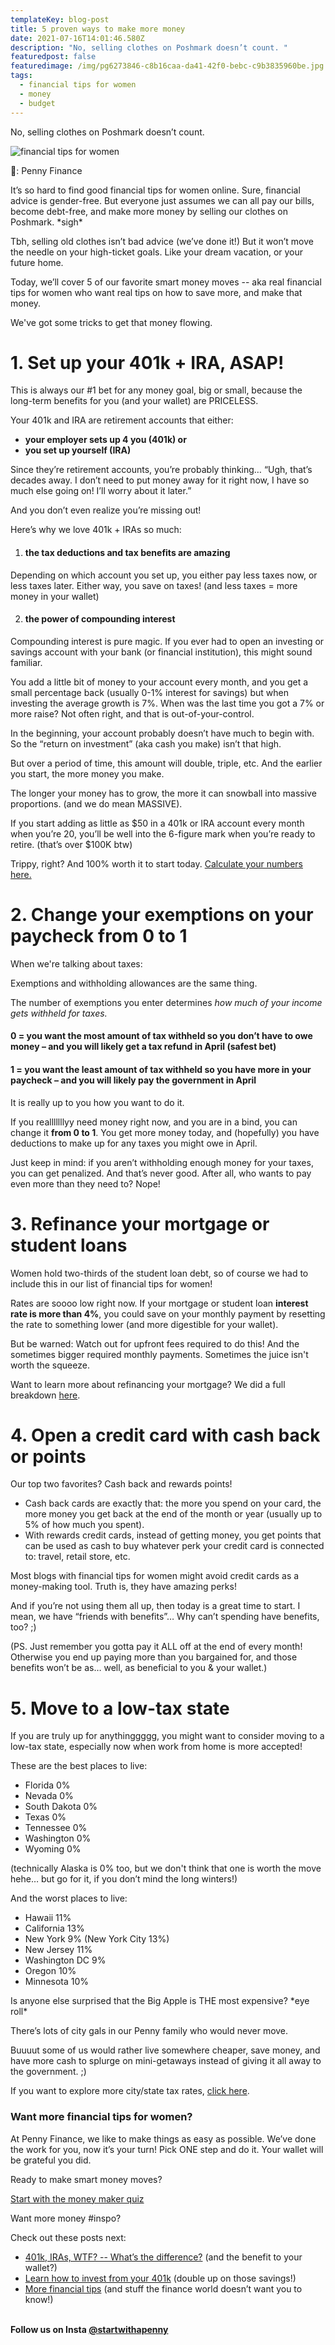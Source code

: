 ```yaml
---
templateKey: blog-post
title: 5 proven ways to make more money
date: 2021-07-16T14:01:46.580Z
description: "No, selling clothes on Poshmark doesn’t count. "
featuredpost: false
featuredimage: /img/pg6273846-c8b16caa-da41-42f0-bebc-c9b3835960be.jpg
tags:
  - financial tips for women
  - money
  - budget
---
```

No, selling clothes on Poshmark doesn’t count. 

![](/img/pg6273846-c8b16caa-da41-42f0-bebc-c9b3835960be.jpg "financial tips for women")

📸: Penny Finance 

It’s so hard to find good financial tips for women online. Sure, financial advice is gender-free. But everyone just assumes we can all pay our bills, become debt-free, and make more money by selling our clothes on Poshmark. \*sigh\*

Tbh, selling old clothes isn’t bad advice (we’ve done it!) But it won’t move the needle on your high-ticket goals. Like your dream vacation, or your future home. 

Today, we’ll cover 5 of our favorite smart money moves -- aka real financial tips for women who want real tips on how to save more, and make that money. 

We've got some tricks to get that money flowing.

# 1. Set up your 401k + IRA, ASAP!

This is always our #1 bet for any money goal, big or small, because the long-term benefits for you (and your wallet) are PRICELESS.

Your 401k and IRA are retirement accounts that either: 

* **your employer sets up 4 you (401k) or** 
* **you set up yourself (IRA)**

Since they’re retirement accounts, you’re probably thinking… “Ugh, that’s decades away. I don’t need to put money away for it right now, I have so much else going on! I’ll worry about it later.”

And you don’t even realize you’re missing out!

Here’s why we love 401k + IRAs so much:

1. #### **the tax deductions and tax benefits are amazing**

Depending on which account you set up, you either pay less taxes now, or less taxes later. Either way, you save on taxes! (and less taxes = more money in your wallet)

2. #### the power of compounding interest

Compounding interest is pure magic. If you ever had to open an investing or savings account with your bank (or financial institution), this might sound familiar. 

You add a little bit of money to your account every month, and you get a small percentage back (usually 0-1% interest for savings) but when investing the average growth is 7%. When was the last time you got a 7% or more raise? Not often right, and that is out-of-your-control. 

In the beginning, your account probably doesn’t have much to begin with. So the “return on investment” (aka cash you make) isn’t that high. 

But over a period of time, this amount will double, triple, etc. And the earlier you start, the more money you make. 

The longer your money has to grow, the more it can snowball into massive proportions. (and we do mean MASSIVE).

If you start adding as little as $50 in a 401k or IRA account every month when you’re 20, you’ll be well into the 6-figure mark when you’re ready to retire. (that’s over $100K btw)

Trippy, right? And 100% worth it to start today. [Calculate your numbers here. ](https://penny-finance.com/quiz)

# 2. Change your exemptions on your paycheck from 0 to 1

When we're talking about taxes:

Exemptions and withholding allowances are the same thing. 

The number of exemptions you enter determines *how much of your income gets withheld for taxes.*

#### 0 = you want the most amount of tax withheld so you don’t have to owe money – and you will likely get a tax refund in April (safest bet)

#### 1 = you want the least amount of tax withheld so you have more in your paycheck – and you will likely pay the government in April 

It is really up to you how you want to do it. 

If you realllllllyy need money right now, and you are in a bind, you can change it **from 0 to 1**. You get more money today, and (hopefully) you have deductions to make up for any taxes you might owe in April.

Just keep in mind: if you aren’t withholding enough money for your taxes, you can get penalized. And that’s never good. After all, who wants to pay even more than they need to? Nope!

# 3. Refinance your mortgage or student loans

Women hold two-thirds of the student loan debt, so of course we had to include this in our list of financial tips for women!

Rates are soooo low right now. If your mortgage or student loan **interest rate is more than 4%**, you could save on your monthly payment by resetting the rate to something lower (and more digestible for your wallet).

But be warned: Watch out for upfront fees required to do this! And the sometimes bigger required monthly payments. Sometimes the juice isn't worth the squeeze.

Want to learn more about refinancing your mortgage? We did a full breakdown [here](https://blog.penny-finance.com/blog/2021-06-25-should-you-buy-a-home-right-now/). 

# 4. Open a credit card with cash back or points

Our top two favorites? Cash back and rewards points!

* Cash back cards are exactly that: the more you spend on your card, the more money you get back at the end of the month or year (usually up to 5% of how much you spent).
* With rewards credit cards, instead of getting money, you get points that can be used as cash to buy whatever perk your credit card is connected to: travel, retail store, etc. 

Most blogs with financial tips for women might avoid credit cards as a money-making tool. Truth is, they have amazing perks! 

And if you’re not using them all up, then today is a great time to start. I mean, we have “friends with benefits”… Why can’t spending have benefits, too? ;)

(PS. Just remember you gotta pay it ALL off at the end of every month! Otherwise you end up paying more than you bargained for, and those benefits won’t be as… well, as beneficial to you & your wallet.)

# 5. Move to a low-tax state

If you are truly up for anythinggggg, you might want to consider moving to a low-tax state, especially now when work from home is more accepted! 

These are the best places to live: 

* Florida 0% 
* Nevada 0%
* South Dakota 0%
* Texas 0%
* Tennessee 0%
* Washington 0%
* Wyoming 0%

(technically Alaska is 0% too, but we don't think that one is worth the move hehe… but go for it, if you don’t mind the long winters!)

And the worst places to live: 

* Hawaii 11%
* California 13%
* New York 9% (New York City 13%)
* New Jersey 11%
* Washington DC 9%
* Oregon 10%
* Minnesota 10%

Is anyone else surprised that the Big Apple is THE most expensive? \*eye roll\* 

There’s lots of city gals in our Penny family who would never move.

Buuuut some of us would rather live somewhere cheaper, save money, and have more cash to splurge on mini-getaways instead of giving it all away to the government. ;)

If you want to explore more city/state tax rates, [click here](https://taxfoundation.org/publications/state-individual-income-tax-rates-and-brackets/).

### **Want more financial tips for women?**

At Penny Finance, we like to make things as easy as possible. We’ve done the work for you, now it’s your turn! Pick ONE step and do it. Your wallet will be grateful you did.

Ready to make smart money moves? 

[Start with the money maker quiz](https://www.penny-finance.com/quiz?_gl=1*1tj7qme*_ga*NDY3NzY0NjczLjE2MTc3Mzg0NDc.*_ga_7R28Z0YR0N*MTYyNjMwMjM2MC4yMi4xLjE2MjYzMDMyODYuMA..)

Want more money #inspo? 

Check out these posts next:

* [401k, IRAs, WTF? -- What’s the difference?](https://blog.penny-finance.com/blog/2021-04-06-401k-ira-wtf-2/) (and the benefit to your wallet?)
* [Learn how to invest from your 401k](https://blog.penny-finance.com/blog/2021-06-04-how-to-invest-from-your-401k/) (double up on those savings!)
* [More financial tips](https://blog.penny-finance.com/blog/2021-04-06-what-are-the-money-things-no-one-tells-you-2/) (and stuff the finance world doesn’t want you to know!)

**\
Follow us on Insta [@startwithapenny](https://www.instagram.com/startwithapenny/)**